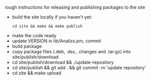 rough instructions for releasing and publishing packages to the site

* build the site locally if you haven't yet:
  ```
  cd site && make && make publish
  ```
* make the code ready
* update VERSION in lib/Analizo.pm, commit
* build package
* copy package files (.deb, .dsc, .changes and .tar.gz) into site/publish/download
* cd site/publish/download && ./update-repository
* cd site/publish && git add . && git commit -m 'update repository'
* cd site && make upload
